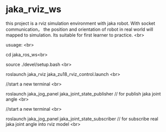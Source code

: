 # jaka_rviz_ws
this project is a rviz simulation environment with jaka robot. With socket communication， the position and orientation of robot in real world will mapped to simulation. Its suitable for first learner to practice.  \<br>

usuage:  \<br>

cd jaka_ros_ws\<br>  

source ./devel/setup.bash  \<br>

roslaunch jaka_rviz jaka_zu18_rviz_control.launch  \<br>

//start a new terminal  \<br>

roslaunch jaka_jog_panel jaka_joint_state_publisher // for publish jaka joint angle  \<br>

//start a new terminal  \<br>

roslaunch jaka_jog_panel jaka_joint_state_subscriber // for subscribe real jaka joint angle into rviz model  \<br>

